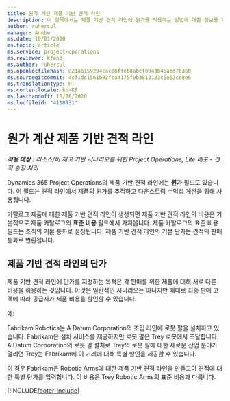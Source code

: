 ```yaml
---
title: 원가 계산 제품 기반 견적 라인
description: 이 항목에서는 제품 기반 견적 라인에 원가를 적용하는 방법에 대한 정보를 제공합니다.
author: ruhercul
manager: Annbe
ms.date: 10/01/2020
ms.topic: article
ms.service: project-operations
ms.reviewer: kfend
ms.author: ruhercul
ms.openlocfilehash: d21ab159294cac66ffeb8abcf0943b4babd7b360
ms.sourcegitcommit: 4cf1dc1561b92fca4175f0b3813133c5e63ce8e6
ms.translationtype: HT
ms.contentlocale: ko-KR
ms.lasthandoff: 10/28/2020
ms.locfileid: "4118931"
---
```

# <a name="costing-product-based-quote-lines"></a>원가 계산 제품 기반 견적 라인

_**적용 대상 :** 리소스/비 재고 기반 시나리오를 위한 Project Operations, Lite 배포 - 견적 송장 처리_


Dynamics 365 Project Operations의 제품 기반 견적 라인에는 **원가** 필드도 있습니다. 이 필드는 견적 라인에서 제품의 원가를 추적하고 다운스트림 수익성 계산을 위해 사용됩니다.

카탈로그 제품에 대한 제품 기반 견적 라인이 생성되면 제품 기반 견적 라인의 비용은 기본적으로 제품 카탈로그의 **표준 비용** 필드에서 가져옵니다. 제품 카탈로그의 표준 비용 필드는 조직의 기본 통화로 설정됩니다. 제품 기반 견적 라인의 기본 단가는 견적의 판매 통화로 변환됩니다.

## <a name="unit-cost-on-a-product-based-quote-line"></a>제품 기반 견적 라인의 단가

제품 기반 견적 라인에 단가를 지정하는 목적은 각 판매를 위한 제품에 대해 서로 다른 비용을 허용하는 것입니다. 이것은 일반적인 시나리오는 아니지만 때때로 최종 판매 고객에 따라 공급자가 제품 비용을 할인할 수 있습니다.

예: 

Fabrikam Robotics는 A Datum Corporation의 조립 라인에 로봇 팔을 설치하고 있습니다. Fabrikam은 설치 서비스를 제공하지만 로봇 팔은 Trey 로봇에서 조달합니다. A Datum Corporation의 로봇 팔 설치로 Trey의 로봇 팔에 대한 새로운 산업 분야가 열리면 Trey는 Fabrikam에 이 거래에 대해 특별 할인을 제공할 수 있습니다.

이 경우 Fabrikam은 Robotic Arms에 대한 제품 기반 견적 라인을 만들고이 견적에 대한 특별 단가를 입력합니다. 이 비용은 Trey Robotic Arms의 표준 비용과 다릅니다.


[!INCLUDE[footer-include](../../includes/footer-banner.md)]